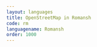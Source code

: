 ```yaml
---
layout: languages
title: OpenStreetMap in Romansh
code: rm
languagename: Romansh
order: 1000
---
```

